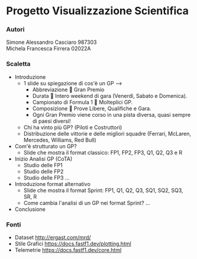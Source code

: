 # Progetto Visualizzazione Scientifica
### Autori 
Simone Alessandro Casciaro 987303<br>
Michela Francesca Firrera 02022A

### Scaletta
- Introduzione
    - 1 slide su spiegazione di cos'è un GP --> 
        - Abbreviazione  Gran Premio
        - Durata  Intero weekend di gara (Venerdì, Sabato e Domenica).
        - Campionato di Formula 1  Molteplici GP.
        - Composizione  Prove Libere, Qualifiche e Gara.
        - Ogni Gran Premio viene corso in una pista diversa, quasi sempre di paesi diversi!
    - Chi ha vinto più GP? (Piloti e Costruttori)
    - Distribuzione delle vittorie e delle migliori squadre (Ferrari, McLaren, Mercedes, Williams, Red Bull)
- Com'è strutturato un GP?
    - Slide che mostra il format classico: FP1, FP2, FP3, Q1, Q2, Q3 e R
- Inizio Analisi GP (CoTA)
    - Studio delle FP1
    - Studio delle FP2
    - Studio delle FP3
        ...
- Introduzione format alternativo
    - Slide che mostra il format Sprint: FP1, Q1, Q2, Q3, SQ1, SQ2, SQ3, SR, R
    - Come cambia l'analisi di un GP nei format Sprint?
        ...
- Conclusione

### Fonti
- Dataset http://ergast.com/mrd/
- Stile Grafici https://docs.fastf1.dev/plotting.html
- Telemetrie https://docs.fastf1.dev/core.html